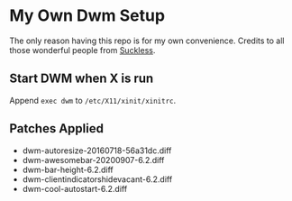 # My Own Dwm Setup
The only reason having this repo is for my own convenience. Credits to all those wonderful people from [Suckless](https://suckless.org).

## Start DWM when X is run
Append `exec dwm` to `/etc/X11/xinit/xinitrc`.

## Patches Applied
* dwm-autoresize-20160718-56a31dc.diff
* dwm-awesomebar-20200907-6.2.diff
* dwm-bar-height-6.2.diff
* dwm-clientindicatorshidevacant-6.2.diff
* dwm-cool-autostart-6.2.diff